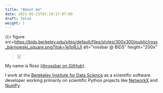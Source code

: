 ```yaml
---
title: "About me"
date: 2021-05-23T07:19:17-07:00
draft: false
weight: 1
---
```


{{< figure 
    src=https://bids.berkeley.edu/sites/default/files/styles/300x300/public/ross_barnowski_square.png?itok=1e1pRJJI 
    alt="rossbar @ BIDS"
    height="200x"

>}}

My name is Ross [(@rossbar on GitHub)](https://github.com/rossbar).

I work at the [Berekeley Institute for Data Science](https://bids.berkeley.edu)
as a scientific software developer working primarily on scientific Python
projects like [NetworkX](https://networkx.org) and [NumPy](https://numpy.org).
